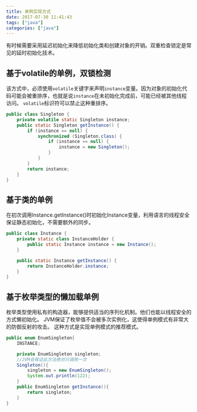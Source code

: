 ```yaml
---
title: 单例实现方式
date: 2017-07-30 11:41:43
tags: ["java"]
categories: ["java"]
---
```


有时候需要采用延迟初始化来降低初始化类和创建对象的开销。双重检查锁定是常见的延时初始化技术。
## 基于volatile的单例，双锁检测
该方式中，必须使用`volatile`关键字来声明`instance`变量。因为对象的初始化代码可能会被重排序，也就是说`instance`在未初始化完成前，可能已经被其他线程访问。
`volatile`标识符可以禁止这种重排序。
<!-- more -->
```java
public class Singleton {
    private volatile static Singleton instance;
    public static Singleton getInstance() {
        if (instance == null) {
            synchronized (Singleton.class) {
                if (instance == null) {
                    instance = new Singleton();
                }
            }
        }
        return instance;
    }
}
```
## 基于类的单例
在初次调用Instance.getInstance()时初始化Instance变量，利用语言的线程安全保证静态初始化，不需要额外的同步。
```java
public class Instance {
    private static class InstanceHolder {
        public static Instance instance = new Instance();
    }

    public static Instance getInstance() {
        return InstanceHolder.instance;
    }
}
```

## 基于枚举类型的懒加载单例
枚举类型使用私有的构造器，能够提供适当的序列化机制。他们也能以线程安全的方式懒初始化。
JVM保证了枚举值不会被多次实例化，这使得单例模式有非常大的防御反射的攻击。
这种方式是实现单例模式的推荐模式。
```java
public enum EnumSingleton{
    INSTANCE;

    private EnumSingleton singleton;
    //JVM会保证此方法绝对只调用一次
    Singleton(){
        singleton = new EnumSingleton();
        System.out.println(122);
    }
    public EnumSingleton getInstance(){
        return singleton;
    }
}
```
